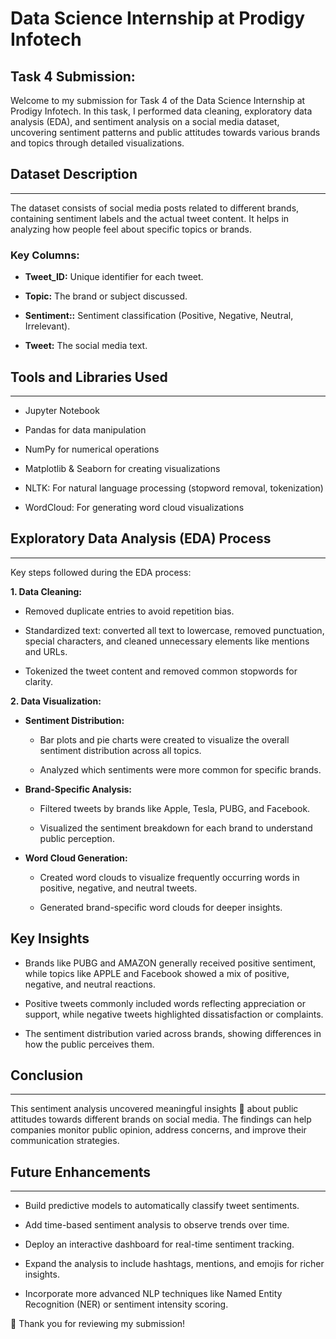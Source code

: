 # **Data Science Internship at Prodigy Infotech**

## **Task 4 Submission:**

Welcome to my submission for Task 4 of the Data Science Internship at Prodigy Infotech. In this task, I performed data cleaning, exploratory data analysis (EDA), and sentiment analysis on a social media dataset, uncovering sentiment patterns and public attitudes towards various brands and topics through detailed visualizations.

## Dataset Description
____________

The dataset consists of social media posts related to different brands, containing sentiment labels and the actual tweet content. It helps in analyzing how people feel about specific topics or brands.

### Key Columns:

* **Tweet_ID:** Unique identifier for each tweet.

* **Topic:** The brand or subject discussed.

* **Sentiment::** Sentiment classification (Positive, Negative, Neutral, Irrelevant).

* **Tweet:** The social media text.

## Tools and Libraries Used
__________________
 * Jupyter Notebook

* Pandas for data manipulation

* NumPy for numerical operations

* Matplotlib & Seaborn for creating visualizations

* NLTK: For natural language processing (stopword removal, tokenization)

* WordCloud: For generating word cloud visualizations

## Exploratory Data Analysis (EDA) Process
________________
Key steps followed during the EDA process:

**1. Data Cleaning:**

- Removed duplicate entries to avoid repetition bias.

- Standardized text: converted all text to lowercase, removed punctuation, special characters, and cleaned unnecessary elements like mentions and URLs.

- Tokenized the tweet content and removed common stopwords for clarity.

**2. Data Visualization:**

- **Sentiment Distribution:**

  * Bar plots and pie charts were created to visualize the overall sentiment distribution across all topics.
 
  * Analyzed which sentiments were more common for specific brands.

- **Brand-Specific Analysis:**

  * Filtered tweets by brands like Apple, Tesla, PUBG, and Facebook.
 
  * Visualized the sentiment breakdown for each brand to understand public perception.

- **Word Cloud Generation:**

    * Created word clouds to visualize frequently occurring words in positive, negative, and neutral tweets.
 
    * Generated brand-specific word clouds for deeper insights.

## Key Insights

* Brands like PUBG and AMAZON generally received positive sentiment, while topics like APPLE and Facebook showed a mix of positive, negative, and neutral reactions.

* Positive tweets commonly included words reflecting appreciation or support, while negative tweets highlighted dissatisfaction or complaints.

* The sentiment distribution varied across brands, showing differences in how the public perceives them.

## **Conclusion**
____________

This sentiment analysis uncovered meaningful insights 🌟 about public attitudes towards different brands on social media. The findings can help companies monitor public opinion, address concerns, and improve their communication strategies.

## **Future Enhancements**
_________

  * Build predictive models to automatically classify tweet sentiments.

  * Add time-based sentiment analysis to observe trends over time.

  * Deploy an interactive dashboard for real-time sentiment tracking.

  * Expand the analysis to include hashtags, mentions, and emojis for richer insights.

  * Incorporate more advanced NLP techniques like Named Entity Recognition (NER) or sentiment intensity scoring.


🙏 Thank you for reviewing my submission!
